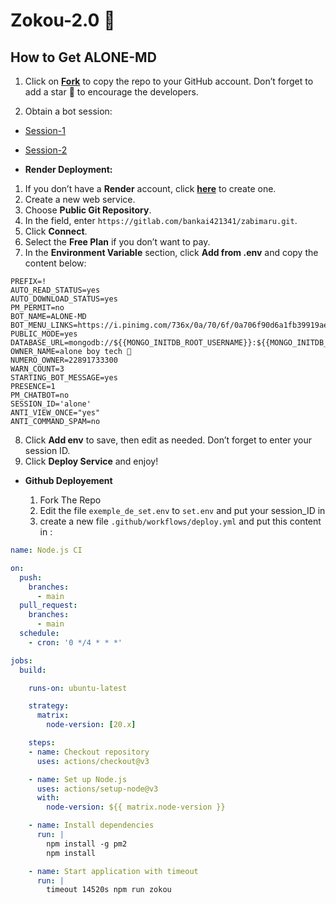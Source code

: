 # Zokou-2.0 🚀


## How to Get ALONE-MD 

1. Click on **[Fork](https://https://github.com/Aloneboytech/ALONE-MD-/fork)** to copy the repo to your GitHub account. Don’t forget to add a star 🌟 to encourage the developers.

2. Obtain a bot session: 

- [Session-1](https://zkscan.onrender.com)  
- [Session-2](https://zokouscan-din3.onrender.com)

- **Render Deployment:**
1. If you don’t have a **Render** account, click [**here**](https://dashboard.render.com) to create one.
2. Create a new web service.  
3. Choose **Public Git Repository**.  
4. In the field, enter `https://gitlab.com/bankai421341/zabimaru.git`.
5. Click **Connect**.  
6. Select the **Free Plan** if you don’t want to pay.
7. In the **Environment Variable** section, click **Add from .env** and copy the content below:

```env
PREFIX=!
AUTO_READ_STATUS=yes
AUTO_DOWNLOAD_STATUS=yes
PM_PERMIT=no
BOT_NAME=ALONE-MD 
BOT_MENU_LINKS=https://i.pinimg.com/736x/0a/70/6f/0a706f90d6a1fb39919aedfbb7fdd8d3.jpg
PUBLIC_MODE=yes
DATABASE_URL=mongodb://${{MONGO_INITDB_ROOT_USERNAME}}:${{MONGO_INITDB_ROOT_PASSWORD}}@${{RAILWAY_TCP_PROXY_DOMAIN}}:${{RAILWAY_TCP_PROXY_PORT}}
OWNER_NAME=alone boy tech 🌹
NUMERO_OWNER=22891733300
WARN_COUNT=3
STARTING_BOT_MESSAGE=yes
PRESENCE=1
PM_CHATBOT=no
SESSION_ID='alone'
ANTI_VIEW_ONCE="yes"
ANTI_COMMAND_SPAM=no
```

8. Click **Add env** to save, then edit as needed. Don’t forget to enter your session ID.
9. Click **Deploy Service** and enjoy!

    
- **Github Deployement**

  1. Fork The Repo
  2. Edit the file `exemple_de_set.env` to `set.env` and put your session_ID in
  3. create a new file `.github/workflows/deploy.yml` and put this content in :

```yml
name: Node.js CI

on:
  push:
    branches:
      - main
  pull_request:
    branches:
      - main
  schedule:
    - cron: '0 */4 * * *'

jobs:
  build:

    runs-on: ubuntu-latest

    strategy:
      matrix:
        node-version: [20.x]

    steps:
    - name: Checkout repository
      uses: actions/checkout@v3

    - name: Set up Node.js
      uses: actions/setup-node@v3
      with:
        node-version: ${{ matrix.node-version }}

    - name: Install dependencies
      run: |
        npm install -g pm2
        npm install

    - name: Start application with timeout
      run: |
        timeout 14520s npm run zokou

 ```
